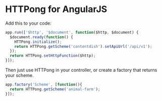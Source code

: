 # HTTPong for AngularJS

Add this to your code:

```javascript
app.run(['$http', '$document', function($http, $document) {
  $document.ready(function() {
    HTTPong.initialize();
    return HTTPong.getScheme('contentdish').setApiUrl('/api/v1');
  });
  return HTTPong.setHttpFunction($http);
}]);
```

Then just use HTTPong in your controller, or create a factory that returns your scheme.

```javascript
app.factory('Scheme', [function(){
  return HTTPong.getScheme('animal-farm');
}]);
```
